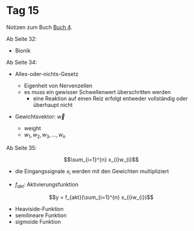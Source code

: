 # Tag 15

Notizen zum Buch [Buch 4](../Buch4.md).

Ab Seite 32:
* Bionik

Ab Seite 34:
* Alles-oder-nichts-Gesetz
  - Eigenheit von Nervenzellen
  - es muss ein gewisser Schwellenwert überschritten werden
    - eine Reaktion auf einen Reiz erfolgt entweder vollständig oder überhaupt nicht

* Gewichtsvektor: $\vec{w}$
  - weight
  - $w_{1}, w_{2}, w_{3}, ..., w_{n}$

Ab Seite 35:
```math
\sum_{i=1}^{n} x_{i}w_{i}
```
* die Eingangssignale $x_{i}$ werden mit den Gewichten multipliziert

* $f_{akt}$: Aktivierungsfunktion

```math
y = f_{akt}(\sum_{i=1}^{n} x_{i}w_{i})
```

* Heaviside-Funktion
* semilineare Funktion
* sigmoide Funktion
